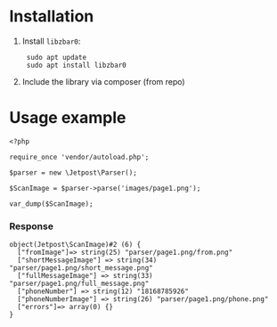 # Installation
1. Install `libzbar0`:
   ```shell
    sudo apt update
    sudo apt install libzbar0
    ```
2. Include the library via composer (from repo)

# Usage example
```injectablephp
<?php

require_once 'vendor/autoload.php';

$parser = new \Jetpost\Parser();

$ScanImage = $parser->parse('images/page1.png');

var_dump($ScanImage);
```
### Response
```
object(Jetpost\ScanImage)#2 (6) {
  ["fromImage"]=> string(25) "parser/page1.png/from.png"
  ["shortMessageImage"] => string(34) "parser/page1.png/short_message.png"
  ["fullMessageImage"] => string(33) "parser/page1.png/full_message.png"
  ["phoneNumber"] => string(12) "18168785926"
  ["phoneNumberImage"] => string(26) "parser/page1.png/phone.png"
  ["errors"]=> array(0) {}
}
```